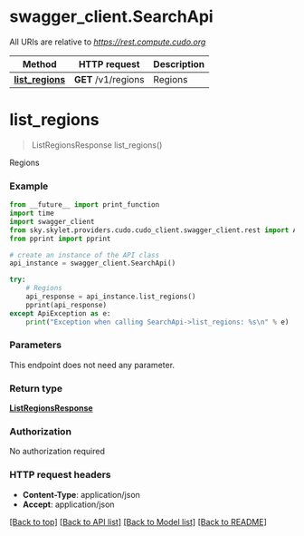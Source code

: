 # swagger_client.SearchApi

All URIs are relative to *https://rest.compute.cudo.org*

Method | HTTP request | Description
------------- | ------------- | -------------
[**list_regions**](SearchApi.md#list_regions) | **GET** /v1/regions | Regions


# **list_regions**
> ListRegionsResponse list_regions()

Regions

### Example
```python
from __future__ import print_function
import time
import swagger_client
from sky.skylet.providers.cudo.cudo_client.swagger_client.rest import ApiException
from pprint import pprint

# create an instance of the API class
api_instance = swagger_client.SearchApi()

try:
    # Regions
    api_response = api_instance.list_regions()
    pprint(api_response)
except ApiException as e:
    print("Exception when calling SearchApi->list_regions: %s\n" % e)
```

### Parameters
This endpoint does not need any parameter.

### Return type

[**ListRegionsResponse**](ListRegionsResponse.md)

### Authorization

No authorization required

### HTTP request headers

 - **Content-Type**: application/json
 - **Accept**: application/json

[[Back to top]](#) [[Back to API list]](../README.md#documentation-for-api-endpoints) [[Back to Model list]](../README.md#documentation-for-models) [[Back to README]](../README.md)

